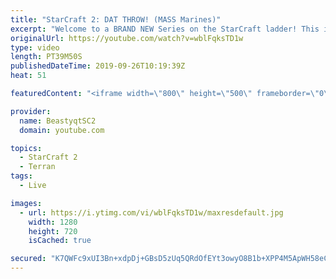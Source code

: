 ```yaml
---
title: "StarCraft 2: DAT THROW! (MASS Marines)"
excerpt: "Welcome to a BRAND NEW Series on the StarCraft ladder! This is the \"Mass Marines to Grandmaster\" challenge, where the only attacking unit that I'm allowed to make is Marines - and that's it! I am allowed to make Medivacs just so that the gaemplay is not too monotonous, but I believe I could even make"
originalUrl: https://youtube.com/watch?v=wblFqksTD1w
type: video
length: PT39M50S
publishedDateTime: 2019-09-26T10:19:39Z
heat: 51

featuredContent: "<iframe width=\"800\" height=\"500\" frameborder=\"0\" src=\"https://www.youtube.com/embed/wblFqksTD1w\" allow=\"accelerometer; autoplay; encrypted-media; gyroscope; picture-in-picture\" allowfullscreen></iframe>"

provider:
  name: BeastyqtSC2
  domain: youtube.com

topics:
  - StarCraft 2
  - Terran
tags:
  - Live

images:
  - url: https://i.ytimg.com/vi/wblFqksTD1w/maxresdefault.jpg
    width: 1280
    height: 720
    isCached: true

secured: "K7QWFc9xUI3Bn+xdpDj+GBsD5zUq5QRdOfEYt3owyO8B1b+XPP4M5ApWH58eCfos2POQ7nG1c0NXi5gyAL+9zAX+HKsPam7JjCEit/7Q3JXJNFjdpA0TFzC5vl5EOG5GajEbQn0lafrQFttc8XdYMnn+GGDcbFucSMcXQ10j3MU1Pm8wCgHvM/HL1QYWdBjKgPl1Kycd7Vl+LQvlx/Gkuyb9veE67KusPB2RZyrP5hoNDdecCsrEiYPpRd1Lo7oy+Hvcwfro3y8YnLXRW+YmQxwk7N9fkAMZM7acKraeXG8PqzaD6bcx20Znvp9tcFn2hiLzxaNgiBcNQ/c6kspkhE0bpWLaueZjtEQyJM/H4Ry4j9eybh7vrtGItyZT7N7G/P4Eikd1ImXopH7c5SCJoJEBLHApjjQvywOoFfq4j0A=;PPuoMAGSZODih6FUh9w7tQ=="
---
```


